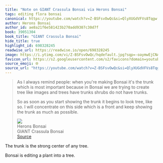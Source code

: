 ```yaml
---
title: "Note on GIANT Crassula Bonsai via Herons Bonsai"
tags: editing flora bonsai
canonical: https://youtube.com/watch?v=Z-BSFsvOwQc&si=QlyXUGdVFVs8Tqgw
author: Herons Bonsai
author_id: ae8a21f6e581423b270add9307c30d7f
book: 39051304
book_title: "GIANT Crassula Bonsai"
hide_title: true
highlight_id: 698328245
readwise_url: https://readwise.io/open/698328245
image: https://i.ytimg.com/vi/Z-BSFsvOwQc/hqdefault.jpg?sqp=-oaymwEjCNACELwBSFryq4qpAxUIARUAAAAAGAElAADIQj0AgKJDeAE=&rs=AOn4CLDkikbdB30t7wkXkh44ffAHiSVLIA
favicon_url: https://s2.googleusercontent.com/s2/favicons?domain=youtube.com
source_emoji: 🌐
source_url: "https://youtube.com/watch?v=Z-BSFsvOwQc&si=QlyXUGdVFVs8Tqgw#:~:text=As%20I%20always,much%20as%20possible."
---
```


> As I always remind people: when you're making Bonsai it's the trunk which is most important because in Bonsai we are trying to create tree like images and trees have trunks shrubs do not have trunks.
> 
> So as soon as you start showing the trunk it begins to look tree, like so. I will concentrate on this side which is a front and keep showing the trunk as much as possible.
> <div class="quoteback-footer"><div class="quoteback-avatar"><img class="mini-favicon" src="https://s2.googleusercontent.com/s2/favicons?domain=youtube.com"></div><div class="quoteback-metadata"><div class="metadata-inner"><span style="display:none">FROM:</span><div aria-label="Herons Bonsai" class="quoteback-author"> Herons Bonsai</div><div aria-label="GIANT Crassula Bonsai" class="quoteback-title"> GIANT Crassula Bonsai</div></div></div><div class="quoteback-backlink"><a target="_blank" aria-label="go to the full text of this quotation" rel="noopener" href="https://youtube.com/watch?v=Z-BSFsvOwQc&si=QlyXUGdVFVs8Tqgw#:~:text=As%20I%20always,much%20as%20possible." class="quoteback-arrow"> Source</a></div></div>

The trunk is the strong center of any tree.

Bonsai is editing a plant into a tree.